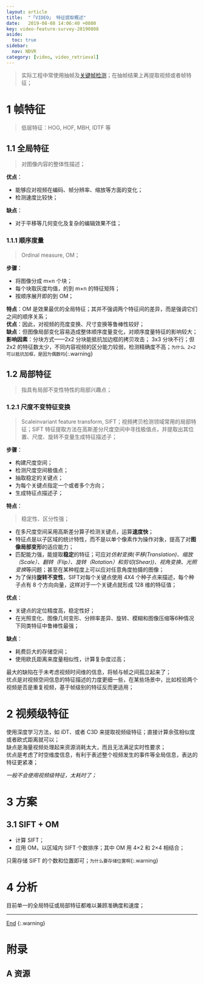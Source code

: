 ```yaml
---
layout: article
title:  "「VIDEO」 特征提取概述"
date:   2019-08-08 14:06:40 +0800
key: video-feature-survey-20190808
aside:
  toc: true
sidebar:
  nav: NDVR
category: [video, video_retrieval]
---
```

<span id='head'></span>  
>实际工程中常使用抽帧及[关键帧检测](/video/key_frame/2019/08/08/survey.html)；在抽帧结果上再提取视频或者帧特征；   

<!--more-->  


# 1 帧特征
>低层特征：HOG, HOF, MBH, IDTF 等      

## 1.1 全局特征
>对图像内容的整体性描述；      

**优点**：   
- 能够应对视频在编码、帧分辨率、缩放等方面的变化；    
- 检测速度比较快；     

**缺点**：    
- 对于平移等几何变化及复杂的编辑效果不佳；    

### 1.1.1 顺序度量
>Ordinal measure, OM；   

**步骤**：   
- 将图像分成 m×n 个块；   
- 每个块取灰度均值，的到 m×n 的特征矩阵；    
- 按顺序展开即的到 OM；     

**特点**：OM 是效果最优的全局特征；其并不强调两个特征间的差异，而是强调它们之间的顺序关系；   
**优点**：因此，对视频的亮度变换、尺寸变换等鲁棒性较好；    
**缺点**：但图像局部变化容易造成整体顺序度量变化，对顺序度量特征的影响较大；      
**影响因素**：分块方式——2x2 分块能抵抗加边框的拷贝攻击； 3x3 分块不行；但 2x2 的特征数太少，不同内容视频的区分能力较弱，检测精确度不高；`为什么 2×2 可以抵抗加框，是因为偶数吗`{:.warning}     


## 1.2 局部特征
>指具有局部不变性特性的局部兴趣点；       

### 1.2.1 尺度不变特征变换
>Scaleinvariant feature transform, SIFT；视频拷贝检测领域常用的局部特征；SIFT 特征提取方法在高斯差分尺度空间中寻找极值点，并提取出其位置、尺度、旋转不变量生成特征描述子；        

**步骤**：
- 构建尺度空间；    
- 检测尺度空间极值点；     
- 抽取稳定的关键点；     
- 为每个关键点指定一个或者多个方向；     
- 生成特征点描述子；    

**特点**：    
>稳定性、区分性强；    

- 在多尺度空间采用高斯差分算子检测关键点，运算**速度快**；       
- 特征点是以子区域的统计特性，而不是以单个像素作为操作对象，提高了对**图像局部变形**的适应能力；    
- 匹配能力强，能提取**稳定**的特征；可应对*仿射变换(平移(Translation)、缩放（Scale）、翻转（Flip）、旋转（Rotation）和剪切(Shear))、视角变换、光照变换*等问题；甚至在某种程度上可以应对任意角度拍摄的图像；     
- 为了保持**旋转不变性**，SIFT对每个关键点使用 4X4 个种子点来描述，每个种子点有 8 个方向向量，这样对于一个关键点就形成 128 维的特征值；     

**优点**：    
- 关键点的定位精度高，稳定性好；    
- 在光照变化、图像几何变形、分辨率差异、旋转、模糊和图像压缩等6种情况下同类特征中鲁棒性最强；    

**缺点**：   
- 耗费巨大的存储空间；    
- 使用欧氏距离来度量相似性，计算复杂度过高；   

最大的缺陷在于未考虑视频时间维的信息，将帧与帧之间孤立起来了；     
优点是对视频空间信息的特征描述的力度更细一些，在某些场景中，比如校验两个视频是否是重复视频，基于帧级别的特征反而更适用；    

# 2 视频级特征
使用深度学习方法，如 iDT、或者 C3D 来提取视频级特征；直接计算余弦相似度或者欧式距离就可以；      
缺点是海量视频处理起来资源消耗太大，而且无法满足实时性要求；      
优点是考虑了时空维度信息，有利于表述整个视频发生的事件等全局信息，表达的特征更紧凑；    


*一般不会使用视频级特征，太耗时了；*      


# 3 方案
## 3.1 SIFT + OM
- 计算 SIFT；    
- 应用 OM，以区域内 SIFT 个数排序；其中 OM 用 4×2 和 2×4 相结合；   

只需存储 SIFT 的个数和位置即可；`为什么要存储位置啊`{:.warning}    


# 4 分析
目前单一的全局特征或局部特征都难以兼顾准确度和速度；         

-------------------  
[End](#head)
{:.warning}  


# 附录
## A 资源
